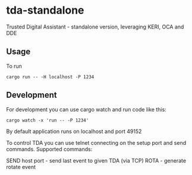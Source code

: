 # tda-standalone
Trusted Digital Assistant - standalone version, leveraging KERI, OCA and DDE

## Usage

To run

    cargo run -- -H localhost -P 1234

## Development

For development you can use cargo watch and run code like this:

    cargo watch -x 'run -- -P 1234'

By default application runs on localhost and port 49152


To control TDA you can use telnet connecting on the setup port and send
commands. Supported commands:

SEND host port - send last event to given TDA (via TCP)
ROTA - generate rotate event


